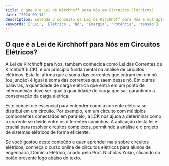 ```yaml
---
title: O que é a Lei de Kirchhoff para Nós em Circuitos Elétricos?
date: "2024-09-14"
description: Entenda o conceito da Lei de Kirchhoff para Nós e sua aplicação em circuitos elétricos.
keywords: ['Lei', 'Elétrico', 'Nó', 'Energia', 'Potência', 'tensão']
---
```


## O que é a Lei de Kirchhoff para Nós em Circuitos Elétricos?

A Lei de Kirchhoff para Nós, também conhecida como Lei das Correntes de Kirchhoff (LCK), é um princípio fundamental na análise de circuitos elétricos. Esta lei afirma que a soma das correntes que entram em um nó (ou junção) é igual à soma das correntes que saem desse nó. Em outras palavras, a quantidade de carga elétrica que entra em um ponto de interconexão deve ser igual à quantidade de carga que sai, garantindo a conservação da carga elétrica.

Este conceito é essencial para entender como a corrente elétrica se distribui em um circuito. Por exemplo, em um circuito com múltiplos componentes conectados em paralelo, a LCK nos ajuda a determinar como a corrente se divide entre os diferentes caminhos. A aplicação desta lei é crucial para resolver circuitos complexos, permitindo a análise e o projeto de sistemas elétricos de forma eficiente.

Se você gostou deste conteúdo e quer aprender mais sobre circuitos elétricos, conheça o curso online de circuitos elétricos para alunos de engenharia, Domínio Elétrico, criado pelo Prof. Nicholas Yukio, clicando no botão presente logo abaixo do texto.